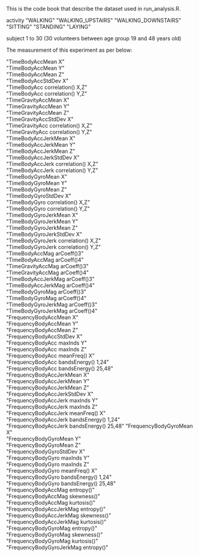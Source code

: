 This is the code book that describe the dataset used in run_analysis.R.

activity    "WALKING"
            "WALKING_UPSTAIRS"
            "WALKING_DOWNSTAIRS"
            "SITTING"
            "STANDING"
            "LAYING"
            
subject     1 to 30 (30 volunteers between age group 19 and 48 years old)

The measurement of this experiment as per below:

"TimeBodyAccMean X"                        
"TimeBodyAccMean Y"                       
"TimeBodyAccMean Z"                        
"TimeBodyAccStdDev X"                     
"TimeBodyAcc correlation() X,Z"            
"TimeBodyAcc correlation() Y,Z"           
"TimeGravityAccMean X"                     
"TimeGravityAccMean Y"                    
"TimeGravityAccMean Z"                     
"TimeGravityAccStdDev X"                  
"TimeGravityAcc correlation() X,Z"         
"TimeGravityAcc correlation() Y,Z"        
"TimeBodyAccJerkMean X"                    
"TimeBodyAccJerkMean Y"                   
"TimeBodyAccJerkMean Z"                    
"TimeBodyAccJerkStdDev X"                 
"TimeBodyAccJerk correlation() X,Z"        
"TimeBodyAccJerk correlation() Y,Z"       
"TimeBodyGyroMean X"                       
"TimeBodyGyroMean Y"                      
"TimeBodyGyroMean Z"                       
"TimeBodyGyroStdDev X"                    
"TimeBodyGyro correlation() X,Z"           
"TimeBodyGyro correlation() Y,Z"          
"TimeBodyGyroJerkMean X"                   
"TimeBodyGyroJerkMean Y"                  
"TimeBodyGyroJerkMean Z"                   
"TimeBodyGyroJerkStdDev X"                
"TimeBodyGyroJerk correlation() X,Z"       
"TimeBodyGyroJerk correlation() Y,Z"      
"TimeBodyAccMag arCoeff()3"               
"TimeBodyAccMag arCoeff()4"               
"TimeGravityAccMag arCoeff()3"             
"TimeGravityAccMag arCoeff()4"            
"TimeBodyAccJerkMag arCoeff()3"            
"TimeBodyAccJerkMag arCoeff()4"           
"TimeBodyGyroMag arCoeff()3"               
"TimeBodyGyroMag arCoeff()4"              
"TimeBodyGyroJerkMag arCoeff()3"           
"TimeBodyGyroJerkMag arCoeff()4"          
"FrequencyBodyAccMean X"                   
"FrequencyBodyAccMean Y"                  
"FrequencyBodyAccMean Z"                   
"FrequencyBodyAccStdDev X"                
"FrequencyBodyAcc maxInds Y"               
"FrequencyBodyAcc maxInds Z"              
"FrequencyBodyAcc meanFreq() X"            
"FrequencyBodyAcc bandsEnergy() 1,24"     
"FrequencyBodyAcc bandsEnergy() 25,48"     
"FrequencyBodyAccJerkMean X"              
"FrequencyBodyAccJerkMean Y"               
"FrequencyBodyAccJerkMean Z"              
"FrequencyBodyAccJerkStdDev X"            
"FrequencyBodyAccJerk maxInds Y"          
"FrequencyBodyAccJerk maxInds Z"           
"FrequencyBodyAccJerk meanFreq() X"       
"FrequencyBodyAccJerk bandsEnergy() 1,24"  
"FrequencyBodyAccJerk bandsEnergy() 25,48"
"FrequencyBodyGyroMean X"                  
"FrequencyBodyGyroMean Y"                 
"FrequencyBodyGyroMean Z"                  
"FrequencyBodyGyroStdDev X"               
"FrequencyBodyGyro maxInds Y"              
"FrequencyBodyGyro maxInds Z"             
"FrequencyBodyGyro meanFreq() X"          
"FrequencyBodyGyro bandsEnergy() 1,24"    
"FrequencyBodyGyro bandsEnergy() 25,48"   
"FrequencyBodyAccMag entropy()"           
"FrequencyBodyAccMag skewness()"          
"FrequencyBodyAccMag kurtosis()"          
"FrequencyBodyAccJerkMag entropy()"       
"FrequencyBodyAccJerkMag skewness()"      
"FrequencyBodyAccJerkMag kurtosis()"       
"FrequencyBodyGyroMag entropy()"          
"FrequencyBodyGyroMag skewness()"         
"FrequencyBodyGyroMag kurtosis()"         
"FrequencyBodyGyroJerkMag entropy()" 
